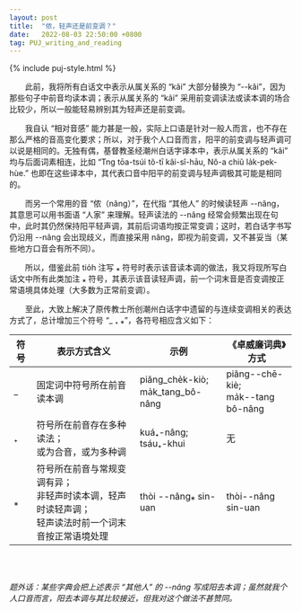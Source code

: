 ```yaml
---
layout: post
title:  "侬，轻声还是前变调？"
date:   2022-08-03 22:50:00 +0800
tag: PUJ_writing_and_reading
---
```


{% include puj-style.html %}

&emsp;&emsp;此前，我将所有白话文中表示从属关系的 “kâi” 大部分替换为 “&#x002D;&#x002D;kâi”，因为那些句子中前音均读本调；表示从属关系的 “kâi” 采用前变调读法或读本调的场合比较少，所以一般能轻易辨别其为轻声还是前变调。

&emsp;&emsp;我自认 “相对音感” 能力甚是一般，实际上口语是针对一般人而言，也不存在那么严格的音高变化要求；所以，对于我个人口音而言，阳平的前变调与轻声调可以说是相同的。无独有偶，基督教圣经潮州白话字译本中，表示从属关系的 “kâi” 均与后面词素相连，比如 “Tng tōa-tsúi tõ-tī kâi-sî-hāu, Nô-a chiũ la̍k-pek-hùe.” 也即在这些译本中，其代表口音中阳平的前变调与轻声调极其可能是相同的。

&emsp;&emsp;而另一个常用的音 “侬（nâng）”，在代指 “其他人” 的时候读轻声 &#x002D;&#x002D;nâng，其意思可以用书面语 “人家” 来理解。轻声读法的 &#x002D;&#x002D;nâng 经常会频繁出现在句中，此时其仍然保持阳平轻声调，其前后词语均按正常变调；这时，若白话字书写仍沿用 &#x002D;&#x002D;nâng 会出现歧义，而直接采用 nâng，即视为前变调，又不甚妥当（某些地方口音会有所不同）。

&emsp;&emsp;所以，借鉴此前 tio̍h 注写 ⁎ 符号时表示该音读本调的做法，我又将现所写白话文中所有此类加注 ⁎ 符号，其表示该音读轻声调，前一个词末音是否变调按正常语境具体处理（大多数为正常前变调）。

&emsp;&emsp;至此，大致上解决了原传教士所创潮州白话字中遗留的与连续变调相关的表达方式了，总计增加三个符号 “_ ₊ ⁎”，各符号相应含义如下：

| 符号 | 表示方式含义 | 示例 | 《卓威廉词典》方式 |
|------|--------------------------------------------------|-------------------------------|--------------------------------------|
| _ | 固定词中符号所在前音读本调 |  piăng_che̍k-kiò;<br> ma̍k_tang_bô-nâng | piãng&#x002D;&#x002D;chē-kiè;<br> ma̍k&#x002D;&#x002D;tang bô-nâng |
| ₊ | 符号所在前音存在多种读法；<br> 或为合音，或为多种调 | kuá₊-nâng;<br> tsáu₊-khui | 无 |
| ⁎ | 符号所在前音与常规变调有异；<br> 非轻声时读本调，轻声时读轻声调；<br> 轻声读法时前一个词末音按正常语境处理 | thòi &#x002D;&#x002D;nâng⁎ sin-uan | thòi&#x002D;&#x002D;nâng sin-uan |

<br>

<br>

*题外话：某些字典会把上述表示 “其他人” 的 &#x002D;&#x002D;nâng 写成阳去本调；虽然就我个人口音而言，阳去本调与其比较接近，但我对这个做法不甚赞同。*

